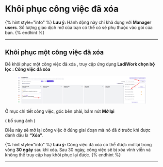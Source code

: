 # Khôi phục công việc đã xóa

{% hint style="info" %}
**Lưu ý:** Hành động này chỉ khả dụng với **Manager users**. Số lượng giao dịch mở của bạn có thể có sẽ phụ thuộc vào gói  của bạn.
{% endhint %}

***

## Khôi phục một công việc đã xóa&#x20;

Để khôi phục một công việc đã xóa , truy cập ứng dụng **LadiWork chọn bộ lọc : Công việc đã xóa**

<figure><img src="../../../.gitbook/assets/image (1496).png" alt=""><figcaption></figcaption></figure>

Ở mục chi tiết công việc, góc bên phải, bấm nút **Mở lại**

( bổ sung ảnh )

Điều này sẽ mở lại công việc ở đúng giai đoạn mà nó đã ở trước khi được đánh dấu là **“Xóa”**.

{% hint style="info" %}
**Lưu ý:** Công việc  đã xóa có thể được mở lại trong vòng **30 ngày** sau khi xóa. Sau 30 ngày, công việc sẽ bị xóa vĩnh viễn và không thể truy cập hay khôi phục lại được.
{% endhint %}



***


